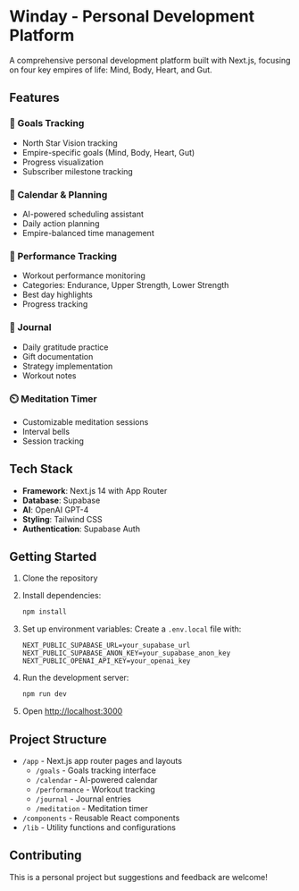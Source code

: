 # Winday - Personal Development Platform

A comprehensive personal development platform built with Next.js, focusing on four key empires of life: Mind, Body, Heart, and Gut.

## Features

### 🎯 Goals Tracking
- North Star Vision tracking
- Empire-specific goals (Mind, Body, Heart, Gut)
- Progress visualization
- Subscriber milestone tracking

### 📅 Calendar & Planning
- AI-powered scheduling assistant
- Daily action planning
- Empire-balanced time management

### 💪 Performance Tracking
- Workout performance monitoring
- Categories: Endurance, Upper Strength, Lower Strength
- Best day highlights
- Progress tracking

### 📝 Journal
- Daily gratitude practice
- Gift documentation
- Strategy implementation
- Workout notes

### ⏲️ Meditation Timer
- Customizable meditation sessions
- Interval bells
- Session tracking

## Tech Stack

- **Framework**: Next.js 14 with App Router
- **Database**: Supabase
- **AI**: OpenAI GPT-4
- **Styling**: Tailwind CSS
- **Authentication**: Supabase Auth

## Getting Started

1. Clone the repository
2. Install dependencies:
   ```bash
   npm install
   ```

3. Set up environment variables:
   Create a `.env.local` file with:
   ```
   NEXT_PUBLIC_SUPABASE_URL=your_supabase_url
   NEXT_PUBLIC_SUPABASE_ANON_KEY=your_supabase_anon_key
   NEXT_PUBLIC_OPENAI_API_KEY=your_openai_key
   ```

4. Run the development server:
   ```bash
   npm run dev
   ```

5. Open [http://localhost:3000](http://localhost:3000)

## Project Structure

- `/app` - Next.js app router pages and layouts
  - `/goals` - Goals tracking interface
  - `/calendar` - AI-powered calendar
  - `/performance` - Workout tracking
  - `/journal` - Journal entries
  - `/meditation` - Meditation timer
- `/components` - Reusable React components
- `/lib` - Utility functions and configurations

## Contributing

This is a personal project but suggestions and feedback are welcome!
